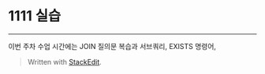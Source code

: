 # 1111 실습
---
이번 주차 수업 시간에는 JOIN 질의문 복습과 서브쿼리, EXISTS 명령어, 

> Written with [StackEdit](https://stackedit.io/).
<!--stackedit_data:
eyJoaXN0b3J5IjpbLTE1NTY1MzIwMDJdfQ==
-->